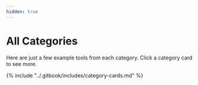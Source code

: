 ```yaml
---
hidden: true
---
```


# All Categories

Here are just a few example tools from each category. Click a category card to see more.

{% include "../.gitbook/includes/category-cards.md" %}
